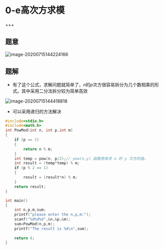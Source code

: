 # 0-e高次方求模

+++

## 题意

![image-20200715144224166](C:\Users\Yee\AppData\Roaming\Typora\typora-user-images\image-20200715144224166.png)

## 题解

+ 有了这个公式，求解问题就简单了，*n*的*p*次方很容易拆分为几个数相乘的形式。其中采用二分法拆分较为简单高效

![image-20200715144418818](C:\Users\Yee\AppData\Roaming\Typora\typora-user-images\image-20200715144418818.png)

+ 可以采用递归的方法解决

~~~c
#include<stdio.h>
#include<math.h>
int PowMod(int n, int p,int m)
{
	if (p == 1)
	{
		return n % m;
	}
	int temp = pow(n, p/2);// pow(x,y) 函数用来求 x 的 y 次方的值。
	int result = (temp*temp) % m;
	if (p % 2 == 1)
	{
		result = (result*n) % m;
	}
	return result;
}

int main()
{
	int n,p,m,sum;
	printf("please enter the n,p,m:");
	scanf("%d%d%d",&n,&p,&m);
	sum=PowMod(n,p,m);
	printf("The result is %d\n",sum);
	
	return 0;
}
~~~